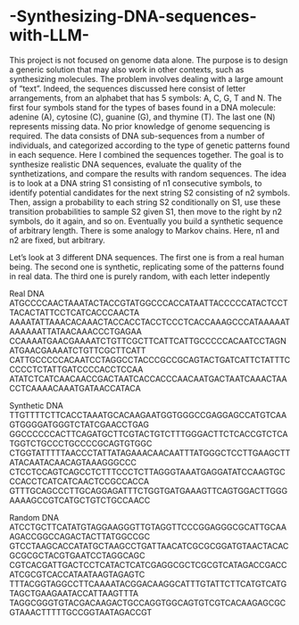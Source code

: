 # -Synthesizing-DNA-sequences-with-LLM-


This project is not focused on genome data alone. The purpose is to design a generic solution that may also work
in other contexts, such as synthesizing molecules. The problem involves dealing with a large amount of “text”.
Indeed, the sequences discussed here consist of letter arrangements, from an alphabet that has 5 symbols: A,
C, G, T and N. The first four symbols stand for the types of bases found in a DNA molecule: adenine (A),
cytosine (C), guanine (G), and thymine (T). The last one (N) represents missing data. No prior knowledge of
genome sequencing is required.
The data consists of DNA sub-sequences from a number of individuals, and categorized according to the
type of genetic patterns found in each sequence. Here I combined the sequences together. The goal is to
synthesize realistic DNA sequences, evaluate the quality of the synthetizations, and compare the results with
random sequences. The idea is to look at a DNA string S1 consisting of n1 consecutive symbols, to identify
potential candidates for the next string S2 consisting of n2 symbols. Then, assign a probability to each string
S2 conditionally on S1, use these transition probabilities to sample S2 given S1, then move to the right by n2
symbols, do it again, and so on. Eventually you build a synthetic sequence of arbitrary length. There is some
analogy to Markov chains. Here, n1 and n2 are fixed, but arbitrary.


Let’s look at 3 different DNA sequences. The first one is from a real human being. The second one is synthetic,
replicating some of the patterns found in real data. The third one is purely random, with each letter indepently 


Real DNA
ATGCCCCAACTAAATACTACCGTATGGCCCACCATAATTACCCCCATACTCCTTACACTATTCCTCATCACCCAACTA
AAAATATTAAACACAAACTACCACCTACCTCCCTCACCAAAGCCCATAAAAATAAAAAATTATAACAAACCCTGAGAA
CCAAAATGAACGAAAATCTGTTCGCTTCATTCATTGCCCCCACAATCCTAGNATGAACGAAAATCTGTTCGCTTCATT
CATTGCCCCCACAATCCTAGGCCTACCCGCCGCAGTACTGATCATTCTATTTCCCCCTCTATTGATCCCCACCTCCAA
ATATCTCATCAACAACCGACTAATCACCACCCAACAATGACTAATCAAACTAACCTCAAAACAAATGATAACCATACA

Synthetic DNA
TTGTTTTCTTCACCTAAATGCACAAGAATGGTGGGCCGAGGAGCCATGTCAAGTGGGGATGGGTCTATCGAACCTGAG
GGCCCCCCACTTCAGATGCTTCGTACTGTCTTTGGGACTTCTCACCGTCTCATGGTCTGCCCTGCCCCGCAGTGTGGC
CTGGTATTTTTAACCCTATTATAGAAACAACAATTTATGGGCTCCTTGAAGCTTATACAATACAACAGTAAAGGGCCC
CTCCTCCAGTCAGCCTCTTTCCCTCTTAGGGTAAATGAGGATATCCAAGTGCCCACCTCATCATCAACTCCGCCACCA
GTTTGCAGCCCTTGCAGGAGATTTCTGGTGATGAAAGTTCAGTGGACTTGGGAAAAGCCGTCATGCTGTCTGCCAACC

Random DNA
ATCCTGCTTCATATGTAGGAAGGGTTGTAGGTTCCCGGAGGGCGCATTGCAAAGACCGGCCAGACTACTTATGGCCGC
GTCCTAAGCACCATATGCTAAGCCTGATTAACATCGCGCGGATGTAACTACACGCGCGCTACGTGAATCCTAGGCAGC
CGTCACGATTGACTCCTCATACTCATCGAGGCGCTCGCGTCATAGACCGACCATCGCGTCACCATAATAAGTAGAGTC
TTTACGGTAGGCCTTCAAAATACGGACAAGGCATTTGTATTCTTCATGTCATGTAGCTGAAGAATACCATTAAGTTTA
TAGGCGGGTGTACGACAAGACTGCCAGGTGGCAGTGTCGTCACAAGAGCGCGTAAACTTTTTGCCGGTAATAGACCGT



